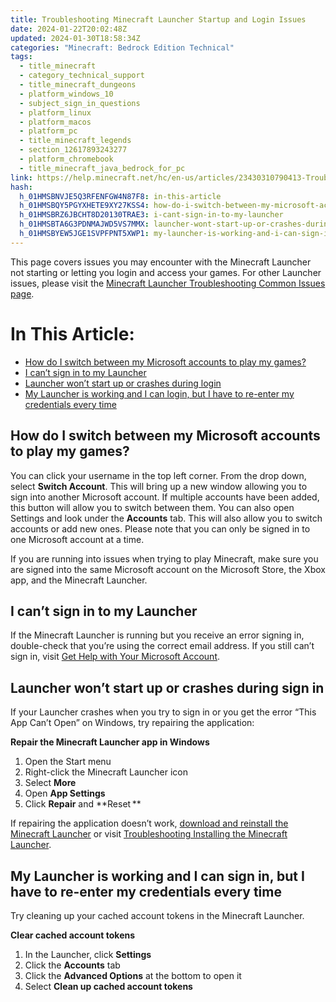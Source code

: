 ```yaml
---
title: Troubleshooting Minecraft Launcher Startup and Login Issues
date: 2024-01-22T20:02:48Z
updated: 2024-01-30T18:58:34Z
categories: "Minecraft: Bedrock Edition Technical"
tags:
  - title_minecraft
  - category_technical_support
  - title_minecraft_dungeons
  - platform_windows_10
  - subject_sign_in_questions
  - platform_linux
  - platform_macos
  - platform_pc
  - title_minecraft_legends
  - section_12617893243277
  - platform_chromebook
  - title_minecraft_java_bedrock_for_pc
link: https://help.minecraft.net/hc/en-us/articles/23430310790413-Troubleshooting-Minecraft-Launcher-Startup-and-Login-Issues
hash:
  h_01HMSBNVJE5Q3RFENFGW4N87F8: in-this-article
  h_01HMSBQY5PGYXHETE9XY27KSS4: how-do-i-switch-between-my-microsoft-accounts-to-play-my-games
  h_01HMSBRZ6JBCHT8D20130TRAE3: i-cant-sign-in-to-my-launcher
  h_01HMSBTA6G3PDNMAJWD5VS7MMX: launcher-wont-start-up-or-crashes-during-sign-in
  h_01HMSBYEW5JGE1SVPFPNT5XWP1: my-launcher-is-working-and-i-can-sign-in-but-i-have-to-re-enter-my-credentials-every-time
---
```


This page covers issues you may encounter with the Minecraft Launcher not starting or letting you login and access your games. For other Launcher issues, please visit the [Minecraft Launcher Troubleshooting Common Issues page](./Minecraft-Launcher-Troubleshooting-Common-Issues.md).

# In This Article:

- [How do I switch between my Microsoft accounts to play my games?](https://minecrafthelp.zendesk.com/hc/en-us/articles/undefined#h_01HMSBQY5PGYXHETE9XY27KSS4)
- [I can’t sign in to my Launcher](https://minecrafthelp.zendesk.com/hc/en-us/articles/undefined#h_01HMSBRZ6JBCHT8D20130TRAE3)
- [Launcher won’t start up or crashes during login](https://minecrafthelp.zendesk.com/hc/en-us/articles/undefined#h_01HMSBTA6G3PDNMAJWD5VS7MMX)
- [My Launcher is working and I can login, but I have to re-enter my credentials every time](https://minecrafthelp.zendesk.com/hc/en-us/articles/undefined#h_01HMSBYEW5JGE1SVPFPNT5XWP1)

## How do I switch between my Microsoft accounts to play my games?

You can click your username in the top left corner. From the drop down, select **Switch Account**. This will bring up a new window allowing you to sign into another Microsoft account. If multiple accounts have been added, this button will allow you to switch between them. You can also open Settings and look under the **Accounts** tab. This will also allow you to switch accounts or add new ones. Please note that you can only be signed in to one Microsoft account at a time.

If you are running into issues when trying to play Minecraft, make sure you are signed into the same Microsoft account on the Microsoft Store, the Xbox app, and the Minecraft Launcher.

## I can’t sign in to my Launcher

If the Minecraft Launcher is running but you receive an error signing in, double-check that you’re using the correct email address. If you still can’t sign in, visit [Get Help with Your Microsoft Account](https://support.microsoft.com/en-us/account-billing/get-help-with-your-microsoft-account-ace6f3b3-e2d3-aeb1-6b96-d2e9e7e52133).

## Launcher won’t start up or crashes during sign in

If your Launcher crashes when you try to sign in or you get the error “This App Can’t Open” on Windows, try repairing the application:

**Repair the Minecraft Launcher app in Windows**

1.  Open the Start menu
2.  Right-click the Minecraft Launcher icon
3.  Select **More**
4.  Open **App Settings**
5.  Click **Repair** and **Reset **

If repairing the application doesn’t work, [download and reinstall the Minecraft Launcher](https://www.minecraft.net/en-us/download) or visit [Troubleshooting Installing the Minecraft Launcher](./Troubleshooting-Installing-the-Minecraft-Launcher.md).

## My Launcher is working and I can sign in, but I have to re-enter my credentials every time

Try cleaning up your cached account tokens in the Minecraft Launcher.

**Clear cached account tokens**

1.  In the Launcher, click **Settings**
2.  Click the **Accounts** tab
3.  Click the **Advanced Options** at the bottom to open it
4.  Select **Clean up cached account tokens**
